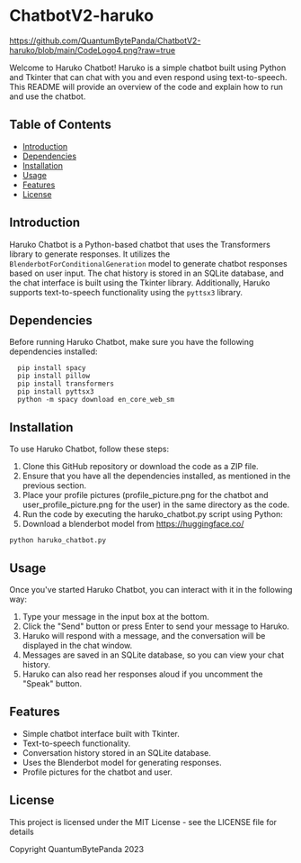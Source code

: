 # ChatbotV2-haruko

https://github.com/QuantumBytePanda/ChatbotV2-haruko/blob/main/CodeLogo4.png?raw=true

Welcome to Haruko Chatbot! Haruko is a simple chatbot built using Python and Tkinter that can chat with you and even respond using text-to-speech. This README will provide an overview of the code and explain how to run and use the chatbot.

## Table of Contents

- [Introduction](#introduction)
- [Dependencies](#dependencies)
- [Installation](#installation)
- [Usage](#usage)
- [Features](#features)
- [License](#license)

## Introduction

Haruko Chatbot is a Python-based chatbot that uses the Transformers library to generate responses. It utilizes the `BlenderbotForConditionalGeneration` model to generate chatbot responses based on user input. The chat history is stored in an SQLite database, and the chat interface is built using the Tkinter library. Additionally, Haruko supports text-to-speech functionality using the `pyttsx3` library.

## Dependencies

Before running Haruko Chatbot, make sure you have the following dependencies installed:

```
  pip install spacy
  pip install pillow
  pip install transformers
  pip install pyttsx3
  python -m spacy download en_core_web_sm
```
## Installation

To use Haruko Chatbot, follow these steps:

1. Clone this GitHub repository or download the code as a ZIP file.
2. Ensure that you have all the dependencies installed, as mentioned in the previous section.
3. Place your profile pictures (profile_picture.png for the chatbot and user_profile_picture.png for the user) in the same directory as the code.
4. Run the code by executing the haruko_chatbot.py script using Python:
5. Download a blenderbot model from https://huggingface.co/
```
python haruko_chatbot.py

```
## Usage
Once you've started Haruko Chatbot, you can interact with it in the following way:

1. Type your message in the input box at the bottom.
2. Click the "Send" button or press Enter to send your message to Haruko.
3. Haruko will respond with a message, and the conversation will be displayed in the chat window.
4. Messages are saved in an SQLite database, so you can view your chat history.
5. Haruko can also read her responses aloud if you uncomment the "Speak" button.

## Features
* Simple chatbot interface built with Tkinter.
* Text-to-speech functionality.
* Conversation history stored in an SQLite database.
* Uses the Blenderbot model for generating responses.
* Profile pictures for the chatbot and user.

## License
This project is licensed under the MIT License - see the LICENSE file for details

Copyright QuantumBytePanda 2023
